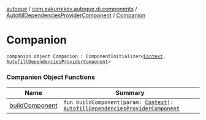 [autoque](../../../index.md) / [com.eakurnikov.autoque.di.components](../../index.md) / [AutofillDependenciesProviderComponent](../index.md) / [Companion](./index.md)

# Companion

`companion object Companion : ComponentInitializer<`[`Context`](https://developer.android.com/reference/android/content/Context.html)`, `[`AutofillDependenciesProviderComponent`](../index.md)`>`

### Companion Object Functions

| Name | Summary |
|---|---|
| [buildComponent](build-component.md) | `fun buildComponent(param: `[`Context`](https://developer.android.com/reference/android/content/Context.html)`): `[`AutofillDependenciesProviderComponent`](../index.md) |
